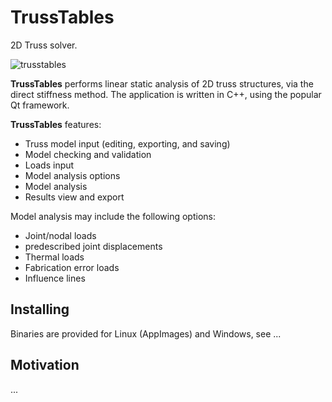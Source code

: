 # TrussTables
2D Truss solver.

![trusstables](https://user-images.githubusercontent.com/41187898/42723379-4c42bc4c-8765-11e8-83b1-3e5d8699c136.png)

__TrussTables__ performs linear static analysis of 2D truss structures, via the direct stiffness method. The application is written in C++, using the popular Qt framework.

__TrussTables__ features:

* Truss model input (editing, exporting, and saving)
* Model checking and validation
* Loads input
* Model analysis options
* Model analysis
* Results view and export

Model analysis may include the following options:

* Joint/nodal loads
* predescribed joint displacements
* Thermal loads
* Fabrication error loads
* Influence lines

## Installing

Binaries are provided for Linux (AppImages) and Windows, see ...

## Motivation

...

